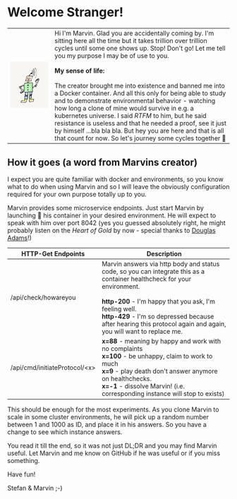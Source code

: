# Welcome Stranger!
|  |  |
| ------------- |-------------| 
| ![](https://raw.githubusercontent.com/StefanSchubert/Marvin/master/assets/Marvin.jpg) | Hi I'm Marvin. Glad you are accidentally coming by. I'm sitting here all the time but it takes trillion over trillion cycles until some one shows up. Stop! Don't go! Let me tell you my purpose I may be of use to you. <br/><br/> **My sense of life:** <br/><br/>The creator brought me into existence and banned me into a Docker container. And all this only for being able to study and to demonstrate environmental behavior - watching how long a clone of mine would survive in e.g. a kubernetes universe. I said _RTFM_ to him, but he said resistance is useless and that he needed a proof, see it just by himself ...bla bla bla. But hey you are here and that is all that count for now. So let's journey some cycles together 🚀|

## How it goes (a word from Marvins creator)

I expect you are quite familiar with docker and environments, so you know what to do when using Marvin and so I will leave the obviously configuration required for your own purpose totally up to you.

Marvin provides some microservice endpoints. Just start Marvin by launching 🚀 his container in your desired environment. He will expect to speak with him over port 8042 (yes you guessed absolutely right, he might probably listen on the _Heart of Gold_ by now - special thanks to [Douglas Adams](https://en.wikipedia.org/wiki/Douglas_Adams)!) 

| HTTP-Get Endpoints | Description  |
| ------------- |-------------| 
| /api/check/howareyou |Marvin answers via http body and status code, so you can integrate this as a container healthcheck for your environment. <br/><br/> **http-200** - I'm happy that you ask, I'm feeling well.<br/> **http-429** - I'm so depressed because after hearing this protocol again and again, you will want to replace me. |
|/api/cmd/initiateProtocol/&lt;x&gt;|**x=88** - meaning by happy and work with no complaints <br/> **x=100** - be unhappy, claim to work to much <br/> **x=9** - play death don't answer anymore on healthchecks. <br/> **x=-1** - dissolve Marvin! (i.e. corresponding instance will stop to exists)|  

This should be enough for the most experiments. 
As you clone Marvin to scale in some cluster environments, he will pick up a random number between 1 and 1000 as ID, and place it in his answers. So you have a change to see which instance answers.

You read it till the end, so it was not just DL;DR and you may find Marvin useful. Let Marvin and me know on GitHub if he was useful or if you miss something. 

Have fun!

Stefan & Marvin ;-)